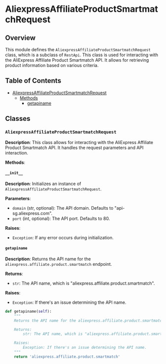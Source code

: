 # AliexpressAffiliateProductSmartmatchRequest

## Overview

This module defines the `AliexpressAffiliateProductSmartmatchRequest` class, which is a subclass of `RestApi`. This class is used for interacting with the AliExpress Affiliate Product Smartmatch API. It allows for retrieving product information based on various criteria.

## Table of Contents

* [AliexpressAffiliateProductSmartmatchRequest](#aliexpressaffiliateproductスマートmatchrequest)
    * [Methods](#methods)
        * [getapiname](#getapiname)

## Classes

### `AliexpressAffiliateProductSmartmatchRequest`

**Description**: This class allows for interacting with the AliExpress Affiliate Product Smartmatch API.  It handles the request parameters and API interaction.

**Methods**:

#### `__init__`

**Description**: Initializes an instance of `AliexpressAffiliateProductSmartmatchRequest`.

**Parameters**:

- `domain` (str, optional): The API domain. Defaults to "api-sg.aliexpress.com".
- `port` (int, optional): The API port. Defaults to 80.

**Raises**:

- `Exception`: If any error occurs during initialization.



#### `getapiname`

**Description**: Returns the API name for the `aliexpress.affiliate.product.smartmatch` endpoint.

**Returns**:

- `str`: The API name, which is "aliexpress.affiliate.product.smartmatch".

**Raises**:

- `Exception`: If there's an issue determining the API name.


```python
def getapiname(self):
    """
    Returns the API name for the aliexpress.affiliate.product.smartmatch endpoint.

    Returns:
        str: The API name, which is "aliexpress.affiliate.product.smartmatch".

    Raises:
        Exception: If there's an issue determining the API name.
    """
    return 'aliexpress.affiliate.product.smartmatch'
```
